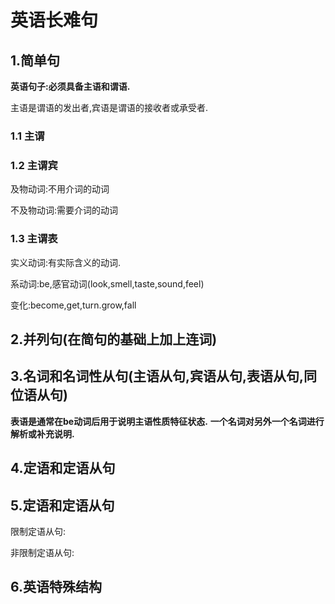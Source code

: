 # 英语长难句 #

## 1.简单句 ##

**英语句子:必须具备主语和谓语.**

主语是谓语的发出者,宾语是谓语的接收者或承受者.

### 1.1 主谓 ###

### 1.2 主谓宾 ###

及物动词:不用介词的动词

不及物动词:需要介词的动词

### 1.3 主谓表 ###

实义动词:有实际含义的动词.

系动词:be,感官动词(look,smell,taste,sound,feel)

变化:become,get,turn.grow,fall



## 2.并列句(在简句的基础上加上连词) ##

## 3.名词和名词性从句(主语从句,宾语从句,表语从句,同位语从句) ##
**表语是通常在be动词后用于说明主语性质特征状态.**
**一个名词对另外一个名词进行解析或补充说明.**

## 4.定语和定语从句 ##

## 5.定语和定语从句 ##

限制定语从句:

非限制定语从句:

## 6.英语特殊结构 ##